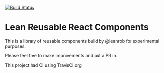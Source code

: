 [![Build Status](https://travis-ci.org/leanrob/lean-reusable-react-components.svg?branch=master)](https://travis-ci.org/leanrob/lean-reusable-react-components)

# Lean Reusable React Components

This is a library of reusable components build by @leanrob for experimental purposes.

Please feel free to make improvements and put a PR in.

This project had CI using TravisCI.org